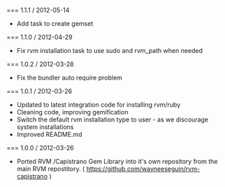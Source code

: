 === 1.1.1 / 2012-05-14

* Add task to create gemset

=== 1.1.0 / 2012-04-29

* Fix rvm installation task to use sudo and rvm_path when needed

=== 1.0.2 / 2012-03-28

* Fix the bundler auto require problem

=== 1.0.1 / 2012-03-26

* Updated to latest integration code for installing rvm/ruby
* Cleaning code, improving gemification
* Switch the default rvm installation type to user - as we discourage system installations
* Improved README.md

=== 1.0.0 / 2012-03-26

* Ported RVM /Capistrano Gem Library into it's own repository from the main RVM
  repostitory. ( https://github.com/wayneeseguin/rvm-capistrano )
